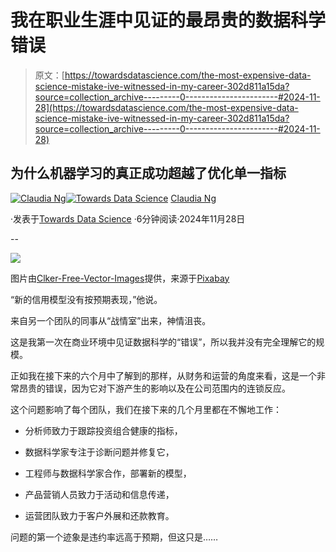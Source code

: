 # 我在职业生涯中见证的最昂贵的数据科学错误

> 原文：[https://towardsdatascience.com/the-most-expensive-data-science-mistake-ive-witnessed-in-my-career-302d811a15da?source=collection_archive---------0-----------------------#2024-11-28](https://towardsdatascience.com/the-most-expensive-data-science-mistake-ive-witnessed-in-my-career-302d811a15da?source=collection_archive---------0-----------------------#2024-11-28)

## 为什么机器学习的真正成功超越了优化单一指标

[](https://ds-claudia.medium.com/?source=post_page---byline--302d811a15da--------------------------------)[![Claudia Ng](../Images/81d7927943f38f6303690cfd5676c8fd.png)](https://ds-claudia.medium.com/?source=post_page---byline--302d811a15da--------------------------------)[](https://towardsdatascience.com/?source=post_page---byline--302d811a15da--------------------------------)[![Towards Data Science](../Images/a6ff2676ffcc0c7aad8aaf1d79379785.png)](https://towardsdatascience.com/?source=post_page---byline--302d811a15da--------------------------------) [Claudia Ng](https://ds-claudia.medium.com/?source=post_page---byline--302d811a15da--------------------------------)

·发表于[Towards Data Science](https://towardsdatascience.com/?source=post_page---byline--302d811a15da--------------------------------) ·6分钟阅读·2024年11月28日

--

![](../Images/3d9918e5a88081ecf638af26c80f0952.png)

图片由[Clker-Free-Vector-Images](https://pixabay.com/users/clker-free-vector-images-3736/?utm_source=link-attribution&utm_medium=referral&utm_campaign=image&utm_content=40671)提供，来源于[Pixabay](https://pixabay.com//?utm_source=link-attribution&utm_medium=referral&utm_campaign=image&utm_content=40671)

“新的信用模型没有按预期表现，”他说。

来自另一个团队的同事从“战情室”出来，神情沮丧。

这是我第一次在商业环境中见证数据科学的“错误”，所以我并没有完全理解它的规模。

正如我在接下来的六个月中了解到的那样，从财务和运营的角度来看，这是一个非常昂贵的错误，因为它对下游产生的影响以及在公司范围内的连锁反应。

这个问题影响了每个团队，我们在接下来的几个月里都在不懈地工作：

+   分析师致力于跟踪投资组合健康的指标，

+   数据科学家专注于诊断问题并修复它，

+   工程师与数据科学家合作，部署新的模型，

+   产品营销人员致力于活动和信息传递，

+   运营团队致力于客户外展和还款教育。

问题的第一个迹象是违约率远高于预期，但这只是……
